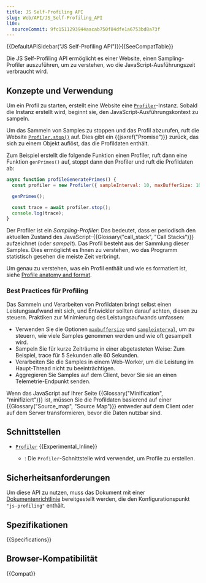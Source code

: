 ```yaml
---
title: JS Self-Profiling API
slug: Web/API/JS_Self-Profiling_API
l10n:
  sourceCommit: 9fc1511293944aacab750f84dfe1a6753bd8a73f
---
```


{{DefaultAPISidebar("JS Self-Profiling API")}}{{SeeCompatTable}}

Die JS Self-Profiling API ermöglicht es einer Website, einen Sampling-Profiler auszuführen, um zu verstehen, wo die JavaScript-Ausführungszeit verbraucht wird.

## Konzepte und Verwendung

Um ein Profil zu starten, erstellt eine Website eine [`Profiler`](/de/docs/Web/API/Profiler)-Instanz. Sobald die Instanz erstellt wird, beginnt sie, den JavaScript-Ausführungskontext zu sampeln.

Um das Sammeln von Samples zu stoppen und das Profil abzurufen, ruft die Website [`Profiler.stop()`](/de/docs/Web/API/Profiler/stop) auf. Dies gibt ein {{jsxref("Promise")}} zurück, das sich zu einem Objekt auflöst, das die Profildaten enthält.

Zum Beispiel erstellt die folgende Funktion einen Profiler, ruft dann eine Funktion `genPrimes()` auf, stoppt dann den Profiler und ruft die Profildaten ab:

```js
async function profileGeneratePrimes() {
  const profiler = new Profiler({ sampleInterval: 10, maxBufferSize: 10000 });

  genPrimes();

  const trace = await profiler.stop();
  console.log(trace);
}
```

Der Profiler ist ein _Sampling-Profiler_: Das bedeutet, dass er periodisch den aktuellen Zustand des JavaScript-{{Glossary("call_stack", "Call Stacks")}} aufzeichnet (oder _sampelt_). Das Profil besteht aus der Sammlung dieser Samples. Dies ermöglicht es Ihnen zu verstehen, wo das Programm statistisch gesehen die meiste Zeit verbringt.

Um genau zu verstehen, was ein Profil enthält und wie es formatiert ist, siehe [Profile anatomy and format](/de/docs/Web/API/JS_Self-Profiling_API/Profile_content_and_format).

### Best Practices für Profiling

Das Sammeln und Verarbeiten von Profildaten bringt selbst einen Leistungsaufwand mit sich, und Entwickler sollten darauf achten, diesen zu steuern. Praktiken zur Minimierung des Leistungsaufwands umfassen:

- Verwenden Sie die Optionen [`maxbuffersize`](/de/docs/Web/API/Profiler/Profiler#maxbuffersize) und [`sampleinterval`](/de/docs/Web/API/Profiler/Profiler#sampleinterval), um zu steuern, wie viele Samples genommen werden und wie oft gesampelt wird.
- Sampeln Sie für kurze Zeiträume in einer abgetasteten Weise: Zum Beispiel, trace für 5 Sekunden alle 60 Sekunden.
- Verarbeiten Sie die Samples in einem Web-Worker, um die Leistung im Haupt-Thread nicht zu beeinträchtigen.
- Aggregieren Sie Samples auf dem Client, bevor Sie sie an einen Telemetrie-Endpunkt senden.

Wenn das JavaScript auf Ihrer Seite {{Glossary("Minification", "minifiziert")}} ist, müssen Sie die Profildaten basierend auf einer {{Glossary("Source_map", "Source Map")}} entweder auf dem Client oder auf dem Server transformieren, bevor die Daten nutzbar sind.

## Schnittstellen

- [`Profiler`](/de/docs/Web/API/Profiler) {{Experimental_Inline}}

  - : Die `Profiler`-Schnittstelle wird verwendet, um Profile zu erstellen.

## Sicherheitsanforderungen

Um diese API zu nutzen, muss das Dokument mit einer [Dokumentenrichtlinie](https://wicg.github.io/document-policy/) bereitgestellt werden, die den Konfigurationspunkt `"js-profiling"` enthält.

## Spezifikationen

{{Specifications}}

## Browser-Kompatibilität

{{Compat}}
